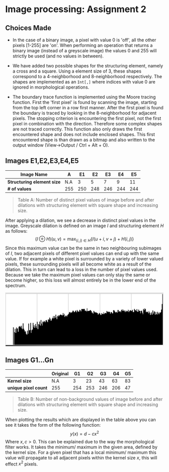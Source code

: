 # Image processing: Assignment 2

## Choices Made

- In the case of a binary image, a pixel with value 0 is 'off', all the other pixels [1-255] are 'on'. When performing an operation that returns a binary image (instead of a greyscale image) the values 0 and 255 will strictly be used (and no values in between).

- We have added two possible shapes for the structuring element, namely a cross and a square. Using a element size of 3, these shapes correspond to a 4-neighborhood and 8-neighborhood respectively. The shapes are implemented as an `Int[,]` where indices with value 0 are ignored in morphological operations.

- The boundary trace function is implemented using the Moore tracing function. First the 'first pixel' is found by scanning the image, starting from the top left corner in a row first manner. After the first pixel is found the boundary is traced by looking in the 8-neighborhood for adjacent pixels. The stopping criterion is encountering the first pixel, not the first pixel in combination with the direction. Therefore some complex shapes are not traced correctly. This function also only draws the first encountered shape and does not include enclosed shapes. This first encountered shape is than drawn as a bitmap and also written to the output window (View->Output / Ctrl + Alt + O).

## Images E1,E2,E3,E4,E5

| Image Name                   | A    | E1   | E2   | E3   | E4   | E5   |
| ---------------------------- | ---- | ---- | ---- | ---- | ---- | ---- |
| **Structuring element size** | N.A  | 3    | 5    | 7    | 9    | 11   |
| **# of values**              | 255  | 250  | 248  | 246  | 244  | 244  |

>  Table A: Number of distinct pixel values of image before and after dilations with structuring element with square shape and increasing size.

After applying a dilation, we see a decrease in distinct pixel values in the image. Greyscale dilation is defined on an image $I$ and structuring element $H$ as follows:
$$
(I \oplus H) (u,v) = \max_{(i,j) \in H} \{I(u+i,v+j) + H(i,j)\}
$$
Since this maximum value can be the same in two neighbouring subimages of $I$, two adjacent pixels of different pixel values can end up with the same value. If for example a white pixel is surrounded by a variety of lower valued pixels, these surrounding pixels will all become white as a result of the dilation. This in turn can lead to a loss in the number of pixel values used. Because we take the maximum pixel values can only stay the same or become higher, so this loss will almost entirely be in the lower end of the spectrum.

![Log Histogram of image E5, a loss of lower intensity values and overexposure are evident.](assets\1569674635664.png)

## Images G1...Gn

|                        | **Original** | **G1** | **G2** | **G3** | **G4** | **G5** |
| ---------------------- | ------------ | ------ | ------ | ------ | ------ | ------ |
| **Kernel size**        | N.A          | 3      | 23     | 43     | 63     | 83     |
| **unique pixel count** | 255          | 254    | 253    | 246    | 206    | 47     |

> Table B:  Number of non-background values of image before and after dilations with structuring element with square shape and increasing size.

When plotting the results which are displayed in the table above you can see it takes the form of the following function:
$$
y(x) = d - c x^2
$$
Where $x,c > 0$. This can be explained due to the way the morphological filter works.  It takes the minimum/ maximum in the given area, defined by the kernel size. For a given pixel that has a local minimum/ maximum this value will propagate to all adjacent pixels within the kernel size $x$, this will effect $x^2$ pixels.